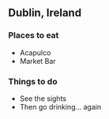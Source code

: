 ## Dublin, Ireland

### Places to eat
- Acapulco
- Market Bar

### Things to do
- See the sights
- Then go drinking... again